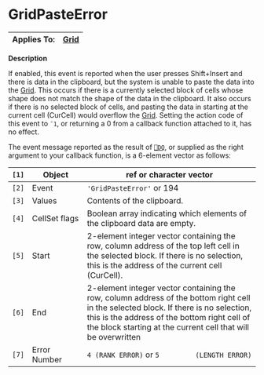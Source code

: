 




<h1 class="heading"><span class="name">GridPasteError</span></h1>

| Applies To: | [Grid](./grid.md) |
| --- | ---  |


**Description**


If enabled, this event is reported when the user presses Shift+Insert and
there is data in the clipboard, but the system is unable to paste the data into
the [Grid](./grid.md). This occurs if there is a currently
selected block of cells whose shape does not match the shape of the data in the
clipboard. It also occurs if there is no selected block of cells, and pasting
the data in starting at the current cell (CurCell) would overflow the [Grid](./grid.md).
Setting the action code of this event to `¯1`, or returning a 0 from a callback function attached to it, has no effect.


The event message reported as the result of [`⎕DQ`](../../Language/System%20Functions/dq.htm),
or supplied as the right argument to your callback function, is a 6-element
vector as follows:


| `[1]` | Object | ref or character vector |
| --- | --- | ---  |
| `[2]` | Event | `'GridPasteError'` or 194 |
| `[3]` | Values | Contents of the clipboard. |
| `[4]` | CellSet flags | Boolean array indicating which elements of the clipboard data are         empty. |
| `[5]` | Start | 2-element integer vector containing the row, column address of the top         left cell in the selected block. If there is no selection, this is the         address of the current cell (CurCell). |
| `[6]` | End | 2-element integer vector containing the row, column address of the         bottom right cell in the selected block. If there is no selection, this         is the address of the bottom right cell of the block starting at the         current cell that will be overwritten |
| `[7]` | Error Number | `4 (RANK ERROR)` or `5         (LENGTH ERROR)` |




